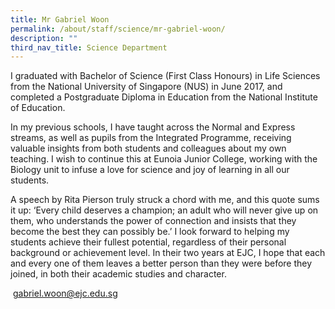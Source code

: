 ```yaml
---
title: Mr Gabriel Woon
permalink: /about/staff/science/mr-gabriel-woon/
description: ""
third_nav_title: Science Department
---
```



I graduated with Bachelor of Science (First Class Honours) in Life Sciences from the National University of Singapore (NUS) in June 2017, and completed a Postgraduate Diploma in Education from the National Institute of Education.

In my previous schools, I have taught across the Normal and Express streams, as well as pupils from the Integrated Programme, receiving valuable insights from both students and colleagues about my own teaching. I wish to continue this at Eunoia Junior College, working with the Biology unit to infuse a love for science and joy of learning in all our students.

A speech by Rita Pierson truly struck a chord with me, and this quote sums it up: ‘Every child deserves a champion; an adult who will never give up on them, who understands the power of connection and insists that they become the best they can possibly be.’ I look forward to helping my students achieve their fullest potential, regardless of their personal background or achievement level. In their two years at EJC, I hope that each and every one of them leaves a better person than they were before they joined, in both their academic studies and character.

 [gabriel.woon@ejc.edu.sg](mailto:gabriel.woon@ejc.edu.sg)